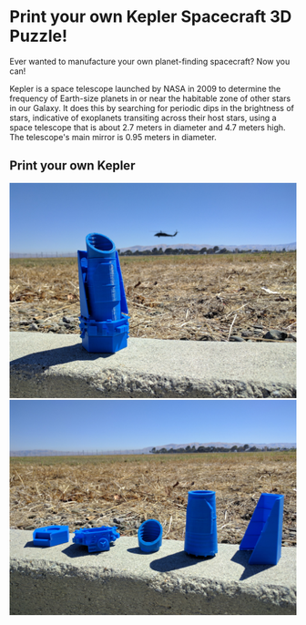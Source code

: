 # Print your own Kepler Spacecraft 3D Puzzle!

Ever wanted to manufacture your own planet-finding spacecraft? Now you can!

Kepler is a space telescope launched by NASA in 2009 to determine the frequency of Earth-size planets in or near the habitable zone of other stars in our Galaxy.  It does this by searching for periodic dips in the brightness of stars, indicative of exoplanets transiting across their host stars, using a space telescope that is about 2.7 meters in diameter and 4.7 meters high. The telescope's main mirror is 0.95 meters in diameter.

## Print your own Kepler

![Preview](preview/kepler-lego-model-preview1.jpg)
![Preview](preview/kepler-lego-model-preview2.jpg)
